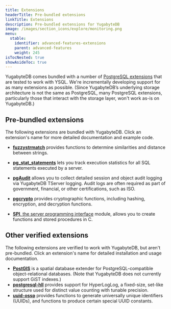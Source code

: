 ```yaml
---
title: Extensions
headerTitle: Pre-bundled extensions
linkTitle: Extensions
description: Pre-bundled extensions for YugabyteDB
image: /images/section_icons/explore/monitoring.png
menu:
  stable:
    identifier: advanced-features-extensions
    parent: advanced-features
    weight: 245
isTocNested: true
showAsideToc: true
---
```


YugabyteDB comes bundled with a number of [PostgreSQL extensions](/preview/api/ysql/extensions/#pre-bundled-extensions) that are tested to work with YSQL. We're incrementally developing support for as many extensions as possible. (Since YugabyteDB’s underlying storage architecture is not the same as PostgreSQL, many PostgreSQL extensions, particularly those that interact with the storage layer, won't work as-is on YugabyteDB.)

## Pre-bundled extensions

The following extensions are bundled with YugabyteDB. Click an extension's name for more detailed documentation and example code.

* [**fuzzystrmatch**](/preview/api/ysql/extensions/#fuzzystrmatch) provides functions to determine similarities and distance between strings.

<!--
* [orafce](/preview/api/ysql/extensions/#orafce) provides compatibility with Oracle functions and packages that are either missing or implemented differently in YugabyteDB and PostgreSQL. This compatibility layer can help you port your Oracle applications to YugabyteDB.
-->

* [**pg_stat_statements**](/preview/api/ysql/extensions/#pg-stat-statements) lets you track execution statistics for all SQL statements executed by a server.

* [**pgAudit**](/preview/secure/audit-logging/audit-logging-ysql/) allows you to collect detailed session and object audit logging via YugabyteDB TServer logging. Audit logs are often required as part of government, financial, or other certifications, such as ISO.

* [**pgcrypto**](/preview/api/ysql/extensions/#pgcrypto) provides cryptographic functions, including hashing, encryption, and decryption functions.

* [**SPI**, the server programming interface](/preview/api/ysql/extensions/#server-programming-interface-spi-module) module, allows you to create functions and stored procedures in C.

## Other verified extensions

The following extensions are verified to work with YugabyteDB, but aren't pre-bundled. Click an extension's name for detailed installation and usage documentation.

* [**PostGIS**](/preview/api/ysql/extensions/#postgis) is a spatial database extender for PostgreSQL-compatible object-relational databases. (Note that YugabyteDB does not currently support GiST indexes.)
* [**postgresql-hll**](/preview/api/ysql/extensions/#postgresql-hll-postgresql-extension-for-hyperloglog) provides support for HyperLogLog, a fixed-size, set-like structure used for distinct value counting with tunable precision.
* [**uuid-ossp**](/preview/api/ysql/extensions/#uuid-ossp) provides functions to generate universally unique identifiers (UUIDs), and functions to produce certain special UUID constants.
